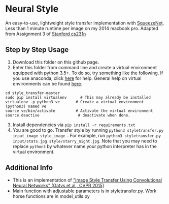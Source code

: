 # Neural Style
An easy-to-use, lightweight style transfer implementation with [SqueezeNet](https://arxiv.org/abs/1602.07360). Less than 1 minute runtime per image on my 2014 macbook pro. Adapted from Assignment 3 of [Stanford cs231n](http://cs231n.stanford.edu/)

## Step by Step Usage 
1. Download this folder on this github page.
2. Enter this folder from command line and create a virtual environment equipped with python 3.5+. To do so, try something like the following. If you use anaconda, click [here](https://uoa-eresearch.github.io/eresearch-cookbook/recipe/2014/11/20/conda/) for help. General help on virtual environments can be found [here](http://docs.python-guide.org/en/latest/dev/virtualenvs/).
  ```
  cd style_transfer-master
  sudo pip install virtualenv      # This may already be installed
  virtualenv -p python3 ve       # Create a virtual environment (python3) named ve
  source ve/bin/activate         # Activate the virtual environment
  source deactive                 # deactivate when done.
  ``` 
3. Install dependencies via ```pip install -r requirements.txt```
4. You are good to go. Transfer style by running ```python3 styletransfer.py input_image style_image
```. For example, run ```python3 styletransfer.py input/stats.jpg style/starry_night.jpg```. Note that you may need to replace ```python3``` by whatever name your python interpreter has in the virtual environment. 


## Additional Info
* This is an implementation of [\"Image Style Transfer Using Convolutional Neural Networks\" (Gatys et al., CVPR 2015)](http://www.cv-foundation.org/openaccess/content_cvpr_2016/papers/Gatys_Image_Style_Transfer_CVPR_2016_paper.pdf)
* Main function with adjustable parameters is in styletransfer.py. Work horse functions are in model_utils.py